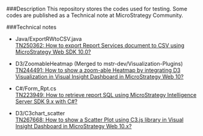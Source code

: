 ###Description
This repository stores the codes used for testing. Some codes are published as a Technical note at MicroStrategy Community.

###Technical notes
* Java/ExportRWtoCSV.java  
[TN250362: How to export Report Services document to CSV using MicroStrategy Web SDK 10.0?](http://community.microstrategy.com/t5/SDK/TN250362-How-to-export-Report-Services-document-to-CSV-using/ta-p/250362)

* D3/ZoomableHeatmap (Merged to mstr-dev/Visualization-Plugins)  
[TN244491: How to show a zoom-able Heatmap by integrating D3 Visualization in Visual Insight Dashboard in MicroStrategy Web 10? ](http://community.microstrategy.com/t5/SDK/TN244491-How-to-show-a-zoom-able-Heatmap-by-integrating-D3/ta-p/244491)

* C#/Form_Rpt.cs  
[TN223949: How to retrieve report SQL using MicroStrategy Intelligence Server SDK 9.x with C#?](http://community.microstrategy.com/t5/SDK/TN223949-How-to-retrieve-report-SQL-using-MicroStrategy/ta-p/223949)

* D3/C3chart_scatter  
[TN267668: How to show a Scatter Plot using C3.js library in Visual Insight Dashboard in MicroStrategy Web 10.x?](http://community.microstrategy.com/t5/SDK/TN267668-How-to-show-a-Scatter-Plot-using-C3-js-library-in/ta-p/267668)
